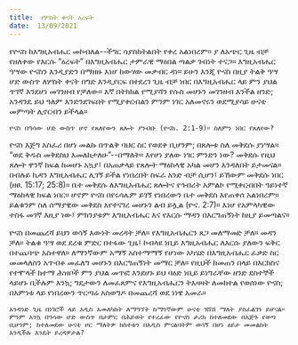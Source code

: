 ```yaml
---
title:  የሦስት ቀናት ዕረፍት
date:  13/09/2021
---
```


የዮናስ ከእግዚአብሔር መኮብለል--ችግር ሳያስከትልበት የቀረ አልነበረም። ያ ለአጭር ጊዜ ብቻ የዘለቀው የእርሱ “ዕረፍት” በእግዚአብሔር ታምራዊ ማዕበል ጣልቃ ገብነት ተናጋ። እግዚአብሔር ዓሣው ዮናስን እንዲያድን በማዘዙ እነሆ ከውሃው መቃብር ዳነ። ይሁን እንጂ ዮናስ በዚያ ትልቅ ዓሣ ሆድ ውስጥ ለሦስት ቀናት በግድ እንዲያርፍ በተደረገ ጊዜ ብቻ ነበር በእግዚአብሔር ላይ ምን ያህል ጥገኛ እንደሆነ መገንዘብ የቻለው። እኛ በትክክል የሚያሻን የሱስ መሆኑን መገንዘብ እንችል ዘንድ; አንዳንዴ ይህ ዓለም እንድንደገፍበት የሚያቀርብልን ምንም ነገር አለመኖሩን ወደሚያሳይ ሁናቴ መምጣት ሊኖርብን ይችላል።

`ዮናስ በዓሳው ሆድ ውስጥ ሆኖ የጸለየውን ጸሎት ያንብቡ (ዮናስ. 2:1-9)። ስለምን ነበር የጸለየው?`

ዮናስ እጅግ አስፈሪ በሆነ መልኩ በጥልቅ ባህር ስር የወደቀ ቢሆንም; በጸሎቱ ስለ መቅደሱ ያነሣል። “ወደ ቅዱስ መቅደስህ እመለከታለሁ”--በማለት። እየሆነ ያለው ነገር ምንድን ነው?  መቅደሱ የዚህ ጸሎት ዋንኛ ክፍል ከመሆኑ አኳያ፤ በአጠቃላይ የጸሎት ማዕከላዊ አካል መሆን እንዳለበት ይታመናል። በብሉይ ኪዳን እግዚአብሔር ሊገኝ ይችል የነበረበት ስፍራ አንድ ብቻ ሲሆን፤ ይኸውም መቅደሱ ነበር (ዘፀ. 15:17; 25:8)። ቤተ መቅደሱ ለእግዚአብሔር ጸሎትና የኅብረት አምልኮ የሚቀርብበት ዓይነተኛ ማዕከላዊ ክፍል ነበር። ሆኖም ዮናስ በየሩሳሌም ይገኝ የነበረውን ቤተ መቅደስ እየጠቀሰ አልነበረም። ይልቁንም ስለ ሰማያዊው መቅደስ እየተናገረ መሆኑን ልብ ይሏል (ዮና. 2:7)። እነሆ የአምላካዊው ተስፋ መገኛ እዚያ ነው፤ ምክንያቱም እግዚአብሔር እና የእርሱ ማዳን በእርግጠኝነት ከዚያ ይመጣልና።

ዮናስ በመጨረሻ ይህን ወሳኝ እውነት መረዳት ቻለ። የእግዚአብሔርን ጸጋ መለማመድ ቻለ። መዳን ቻለ። ትልቁ ዓሣ ወደ ደረቁ ምድር በተፋው ጊዜ፤ ኮብላዩ ነቢይ እግዚአብሔር ለእርሱ ያለውን ፍቅር በተጨባጭ አስተዋለ። ለማንኛውም አማኝ አስተማማኝ የሆነው አካሄድ በእግዚአብሔር ፈቃድ ስር መመላለስን አጥብቆ መፈለግ መሆኑን በእርግጠኝነት መማር ቻለ። የዚህች ከመጠን በላይ በእርክስና የተሞላች ከተማ ሕዝቦች ምን ያህል መጥፎ እንደሆኑ ይህ ባዕድ ነቢይ ይነግራቸው ዘንድ ደስተኞች ላይሆኑ ቢችሉም እንኳ; ግዴታውን ለመፈጸምና የእግዚአብሔርን ትእዛዛት ለመከተል የወሰነው ዮናስ; በእምነቱ ላይ የነበረውን ጥርጣሬ አስወግዶ በመጨረሻ ወደ ነነዌ አመራ።

`አንዳንድ ጊዜ በነገሮች ላይ አዲስ አመለካከት ለማግኘት ከማንኛውም ሁናቴ ገሸሽ ማለት ያስፈልገን ይሆናል። ምንም እንኳ በዓሳው ሆድ ውስጥ በታምር በሕይወት የተረፈው የዮናስ ታሪክ ከተለመደው በእጅጉ የወጣ ቢሆንም; ከተለመደው ሁናቴ ዞር ማለትዎ ክስተቱን በአዲስ ምናልባትም ወሳኝ በሆነ ዕይታ መመልከት እንዲችሉ እንዴት ይረዳዎታል?`